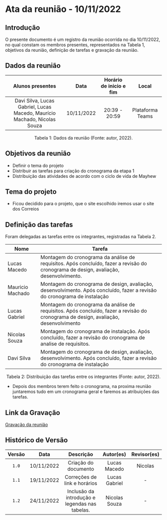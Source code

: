 # Ata da reunião - 10/11/2022

## Introdução

O presente documento é um registro da reunião ocorrida no dia 10/11/2022, no qual constam os membros presentes, representados na Tabela 1, objetivos da reunião, definição de tarefas e gravação da reunião.

## Dados da reunião

|                             Alunos presentes                              |    Data    | Horário de inicio e fim |      Local       |
| :-----------------------------------------------------------------------: | :--------: | :---------------------: | :--------------: |
| Davi Silva, Lucas Gabriel, Lucas Macedo, Maurício Machado, Nicolas Souza | 10/11/2022 |      20:39 - 20:59      | Plataforma Teams |

<div style="text-align: center">
<p> Tabela 1: Dados da reunião (Fonte: autor, 2022). </p>
</div>

## Objetivos da reunião

- Definir o tema do projeto
- Distribuir as tarefas para criação do cronograma da etapa 1
- Distribuição das atividades de acordo com o ciclo de vida de Mayhew

## Tema do projeto

- Ficou decidido para o projeto, que o site escolhido iremos usar o site dos Correios

## Definição das tarefas

Foram delegadas as tarefas entre os integrantes, registradas na Tabela 2.

| Nome              | Tarefa |
| - | - |
| Lucas Macedo      | Montagem do cronograma da análise de requisitos. Após concluído, fazer a revisão do cronograma de design, avaliação, desenvolvimento. |
| Mauricio Machado  | Montagem do cronograma de design, avaliação, desenvolvimento. Após concluído, fazer a revisão do cronograma de instalação |
| Lucas Gabriel     | Montagem do cronograma da análise de requisitos. Após concluído, fazer a revisão do cronograma de design, avaliação, desenvolvimento |
| Nicolas Souza    | Montagem do cronograma de instalação. Após concluído, fazer a revisão do cronograma de analise de requisitos. |
| Davi Silva        | Montagem do cronograma de design, avaliação, desenvolvimento. Após concluído, fazer a revisão do cronograma de instalação |

<div style="text-align: center">
<p> Tabela 2: Distribuição das tarefas entre os integrantes (Fonte: autor, 2022). </p>
</div>

- Depois dos membros terem feito o cronograma, na proxima reunião juntaremos tudo em um cronograma geral
e faremos as atribuições das tarefas.

## Link da Gravação

[Gravação da reunião](https://youtu.be/STT29QPZ1LY)

## Histórico de Versão

| Versão   | Data       | Descrição                     |  Autor(es)       | Revisor(es) |
| :------: | :--------: |:----------------------------: | :-----------: | :-----: |
| `1.0`    | 10/11/2022 |  Criação do documento         | Lucas Macedo  | Nicolas |
| `1.1`    | 19/11/2022 |  Correções de link e horários | Lucas Gabriel |  -      |
| `1.2`    | 24/11/2022 |  Inclusão da introdução e legendas nas tabelas. | Nicolas Souza |  -      |
